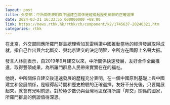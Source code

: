 ```yaml
---
layout: post
title: 外交部：中所關係表明與中國建立關係是經得起歷史檢驗的正確選擇
date: 2024-03-21 16:33:55.000000000 +08:00
link: https://news.rthk.hk/rthk/ch/component/k2/1745637-20240321.htm
categories: rthk
---
```


在北京，外交部回應所羅門群島總理索加瓦雷稱讚中國推動當地的經濟發展取得成就，指自己作出與台北斷交、與北京建交的決定明智，令所方在國際上名聲大振。

發言人林劍表示，自2019年9月建交以來，中所關係快速發展，友好合作全面推進，取得豐碩成果，為所羅門群島人民帶來實實在在的福祉。

他說，中所關係自建交後迅速發展的歷程充分表明，在一個中國原則基礎上與中國建立和發展關係，是經得起時間和歷史檢驗的正確選擇。友好不分先後，只要開展起來，就會有光明前途。對於極少數仍與台灣地區保持所謂「邦交」關係的國家，所羅門群島的例證值得深思。
